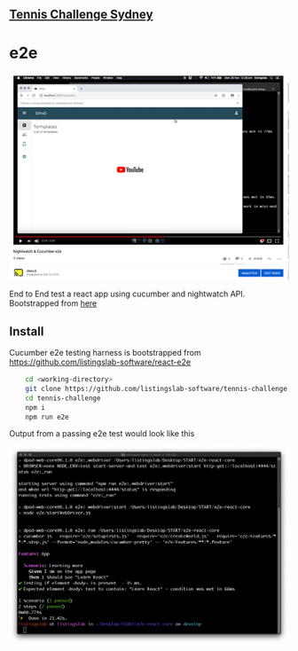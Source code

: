 ## [Tennis Challenge Sydney](./index.md)

# e2e

[![e2e test](./img/e2e_youtube.png)](https://www.youtube.com/watch?v=MugXpi9D78g)

End to End test a react app using cucumber and nightwatch API. Bootstrapped from 
[here](https://github.com/listingslab-software/react-e2e)


## Install

Cucumber e2e testing harness is bootstrapped from 
https://github.com/listingslab-software/react-e2e

```bash
    cd <working-directory>
    git clone https://github.com/listingslab-software/tennis-challenge
    cd tennis-challenge
    npm i
    npm run e2e
```
Output from a passing e2e test would look like this

![passing e2e test](./img/passing_e2e_test.png)